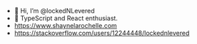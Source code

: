 - 👋 Hi, I’m @lockedNLevered
- 👀 TypeScript and React enthusiast.
- https://www.shaynelarochelle.com
- https://stackoverflow.com/users/12244448/lockednlevered
<!---
lockedNLevered/lockedNLevered is a ✨ special ✨ repository because its `README.md` (this file) appears on your GitHub profile.
You can click the Preview link to take a look at your changes.
--->

